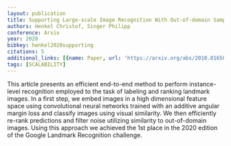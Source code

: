 ```yaml
---
layout: publication
title: Supporting Large-scale Image Recognition With Out-of-domain Samples
authors: Henkel Christof, Singer Philipp
conference: Arxiv
year: 2020
bibkey: henkel2020supporting
citations: 5
additional_links: [{name: Paper, url: 'https://arxiv.org/abs/2010.01650'}]
tags: [SCALABILITY]
---
```

This article presents an efficient end-to-end method to perform
instance-level recognition employed to the task of labeling and ranking
landmark images. In a first step, we embed images in a high dimensional feature
space using convolutional neural networks trained with an additive angular
margin loss and classify images using visual similarity. We then efficiently
re-rank predictions and filter noise utilizing similarity to out-of-domain
images. Using this approach we achieved the 1st place in the 2020 edition of
the Google Landmark Recognition challenge.
